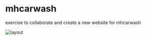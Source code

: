 # mhcarwash
exercise to collaborate and create a new website for mhcarwash


![layout](https://user-images.githubusercontent.com/68130652/236390749-102a3db5-c893-4939-ad15-93897a43bfb2.png)
